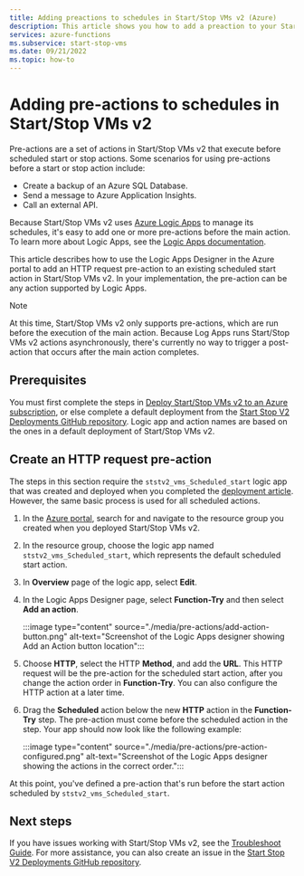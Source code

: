 ```yaml
---
title: Adding preactions to schedules in Start/Stop VMs v2 (Azure)
description: This article shows you how to add a preaction to your Start/Stop VMs v2 schedules.
services: azure-functions
ms.subservice: start-stop-vms
ms.date: 09/21/2022
ms.topic: how-to
---
```


# Adding pre-actions to schedules in Start/Stop VMs v2

Pre-actions are a set of actions in Start/Stop VMs v2 that execute before scheduled start or stop actions. Some scenarios for using pre-actions before a start or stop action include: 

 - Create a backup of an Azure SQL Database.
 - Send a message to Azure Application Insights.
 - Call an external API.

Because Start/Stop VMs v2 uses [Azure Logic Apps](../../logic-apps/logic-apps-overview.md) to manage its schedules, it's easy to add one or more pre-actions before the main action. To learn more about Logic Apps, see the [Logic Apps documentation](../../logic-apps/logic-apps-overview.md). 

This article describes how to use the Logic Apps Designer in the Azure portal to add an HTTP request pre-action to an existing scheduled start action in Start/Stop VMs v2. In your implementation, the pre-action can be any action supported by Logic Apps.

> [!NOTE]
> At this time, Start/Stop VMs v2 only supports pre-actions, which are run before the execution of the main action. Because Log Apps runs Start/Stop VMs v2 actions asynchronously, there's currently no way to trigger a post-action that occurs after the main action completes. 

## Prerequisites

You must first complete the steps in [Deploy Start/Stop VMs v2 to an Azure subscription][deployment article], or else complete a default deployment from the [Start Stop V2 Deployments GitHub repository](https://github.com/microsoft/startstopv2-deployments). Logic app and action names are based on the ones in a default deployment of Start/Stop VMs v2.

## Create an HTTP request pre-action

The steps in this section require the `ststv2_vms_Scheduled_start` logic app that was created and deployed when you completed the [deployment article]. However, the same basic process is used for all scheduled actions.

 1. In the [Azure portal](https://portal.azure.com), search for and navigate to the resource group you created when you deployed Start/Stop VMs v2. 
 
 1. In the resource group, choose the logic app named `ststv2_vms_Scheduled_start`, which represents the default scheduled start action. 

 1. In **Overview** page of the logic app, select **Edit**. 

 1. In the Logic Apps Designer page, select **Function-Try** and then select **Add an action**.

    :::image type="content" source="./media/pre-actions/add-action-button.png" alt-text="Screenshot of the Logic Apps designer showing Add an Action button location":::

 5. Choose **HTTP**, select the HTTP **Method**, and add the **URL**. This HTTP request will be the pre-action for the scheduled start action, after you change the action order in **Function-Try**. You can also configure the HTTP action at a later time.

 6. Drag the **Scheduled** action below the new **HTTP** action in the **Function-Try** step. The pre-action must come before the scheduled action in the step. Your app should now look like the following example:

    :::image type="content" source="./media/pre-actions/pre-action-configured.png" alt-text="Screenshot of the Logic Apps designer showing the actions in the correct order.":::

At this point, you've defined a pre-action that's run before the start action scheduled by `ststv2_vms_Scheduled_start`. 

## Next steps

If you have issues working with Start/Stop VMs v2, see the [Troubleshoot Guide](troubleshoot.md). For more assistance, you can also create an issue in the [Start Stop V2 Deployments GitHub repository](https://github.com/microsoft/startstopv2-deployments/issues).


[deployment article]: deploy.md
